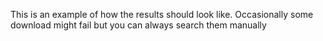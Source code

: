 This is an example of how the results should look like.
Occasionally some download might fail but you can always search them manually
